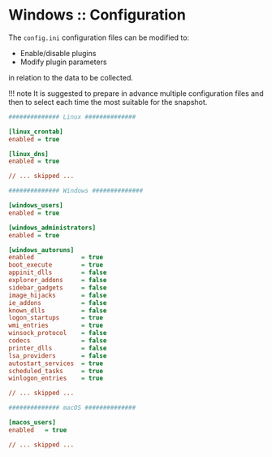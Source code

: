 # Windows :: Configuration

The `config.ini` configuration files can be modified to:

- Enable/disable plugins
- Modify plugin parameters

in relation to the data to be collected.

!!! note
    It is suggested to prepare in advance multiple configuration files and then to select each time the most suitable for the snapshot.
    
```ini
############## Linux ##############

[linux_crontab]
enabled = true

[linux_dns]
enabled = true

// ... skipped ...

############## Windows ##############

[windows_users]
enabled = true

[windows_administrators]
enabled = true

[windows_autoruns]
enabled             = true
boot_execute        = true
appinit_dlls        = false
explorer_addons     = false
sidebar_gadgets     = false
image_hijacks       = false
ie_addons           = false
known_dlls          = false
logon_startups      = true
wmi_entries         = true
winsock_protocol    = false
codecs              = false
printer_dlls        = false
lsa_providers       = false
autostart_services  = true
scheduled_tasks     = true
winlogon_entries    = true

// ... skipped ...

############## macOS ##############

[macos_users]
enabled   = true

// ... skipped ...

```
